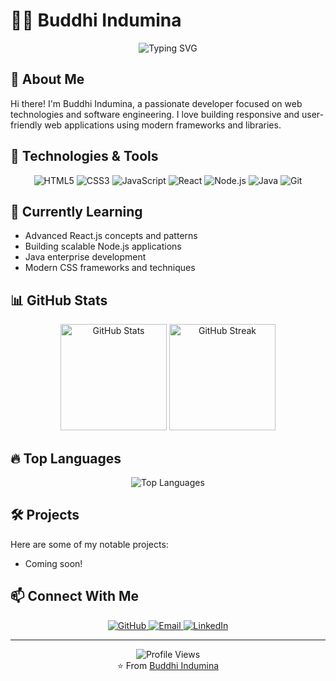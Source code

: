 # 👨‍💻 Buddhi Indumina

<div align="center">
  <img src="https://readme-typing-svg.demolab.com?font=Fira+Code&size=25&duration=3000&pause=1000&color=2C98F0&center=true&vCenter=true&width=435&lines=Web+Developer;Software+Engineer;Always+Learning" alt="Typing SVG" />
</div>

## 📌 About Me
Hi there! I'm Buddhi Indumina, a passionate developer focused on web technologies and software engineering. I love building responsive and user-friendly web applications using modern frameworks and libraries.

## 🚀 Technologies & Tools
<p align="center">
  <img src="https://img.shields.io/badge/HTML5-E34F26?style=for-the-badge&logo=html5&logoColor=white" alt="HTML5" />
  <img src="https://img.shields.io/badge/CSS3-1572B6?style=for-the-badge&logo=css3&logoColor=white" alt="CSS3" />
  <img src="https://img.shields.io/badge/JavaScript-F7DF1E?style=for-the-badge&logo=javascript&logoColor=black" alt="JavaScript" />
  <img src="https://img.shields.io/badge/React-20232A?style=for-the-badge&logo=react&logoColor=61DAFB" alt="React" />
  <img src="https://img.shields.io/badge/Node.js-339933?style=for-the-badge&logo=nodedotjs&logoColor=white" alt="Node.js" />
  <img src="https://img.shields.io/badge/Java-ED8B00?style=for-the-badge&logo=openjdk&logoColor=white" alt="Java" />
  <img src="https://img.shields.io/badge/GIT-E44C30?style=for-the-badge&logo=git&logoColor=white" alt="Git" />
</p>

## 🌱 Currently Learning
- Advanced React.js concepts and patterns
- Building scalable Node.js applications
- Java enterprise development
- Modern CSS frameworks and techniques

## 📊 GitHub Stats
<div align="center">
  <img src="C:\Users\vitha\Downloads" alt="GitHub Stats" height="170" />
  <img src="https://github-readme-streak-stats.herokuapp.com/?user=buddhi-indumina&theme=tokyonight" alt="GitHub Streak" height="170" />
</div>

## 🔥 Top Languages
<div align="center">
  <img src="https://github-readme-stats.vercel.app/api/top-langs/?username=buddhi-indumina&layout=compact&theme=tokyonight" alt="Top Languages" />
</div>

## 🛠️ Projects
Here are some of my notable projects:
- Coming soon!

## 📫 Connect With Me
<p align="center">
  <a href="https://github.com/buddhi-indumina" target="_blank">
    <img src="https://img.shields.io/badge/GitHub-100000?style=for-the-badge&logo=github&logoColor=white" alt="GitHub" />
  </a>
  <a href="mailto:your-email@example.com" target="_blank">
    <img src="https://img.shields.io/badge/Email-D14836?style=for-the-badge&logo=gmail&logoColor=white" alt="Email" />
  </a>
  <a href="https://linkedin.com/in/your-linkedin" target="_blank">
    <img src="https://img.shields.io/badge/LinkedIn-0077B5?style=for-the-badge&logo=linkedin&logoColor=white" alt="LinkedIn" />
  </a>
</p>

---

<div align="center">
  <img src="https://komarev.com/ghpvc/?username=buddhi-indumina&color=blue&style=flat-square&label=Profile+Views" alt="Profile Views" />
</div>

<div align="center">
  ⭐️ From <a href="https://github.com/buddhi-indumina">Buddhi Indumina</a>
</div>

